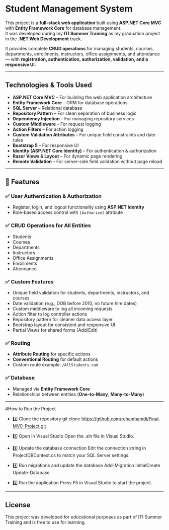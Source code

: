 #  Student Management System 

This project is a **full-stack web application** built using **ASP.NET Core MVC** with **Entity Framework Core** for database management.  
It was developed during my **ITI Summer Training** as my graduation project in the **.NET Web Development** track.

It provides complete **CRUD operations** for managing students, courses, departments, enrollments, instructors, office assignments, and attendance — with **registration, authentication, authorization, validation, and a responsive UI**.

---

##  Technologies & Tools Used

- **ASP.NET Core MVC** – For building the web application architecture  
- **Entity Framework Core** – ORM for database operations  
- **SQL Server** – Relational database  
- **Repository Pattern** – For clean separation of business logic  
- **Dependency Injection** – For managing repository services  
- **Custom Middleware** – For request logging  
- **Action Filters** – For action logging  
- **Custom Validation Attributes** – For unique field constraints and date rules  
- **Bootstrap 5** – For responsive UI  
- **Identity (ASP.NET Core Identity)** – For authentication & authorization  
- **Razor Views & Layout** – For dynamic page rendering  
- **Remote Validation** – For server-side field validation without page reload  

---

## 📌 Features

### ✅ User Authentication & Authorization
- Register, login, and logout functionality using **ASP.NET Identity**
- Role-based access control with `[Authorize]` attribute

### ✅ CRUD Operations for All Entities
- Students  
- Courses  
- Departments  
- Instructors  
- Office Assignments  
- Enrollments  
- Attendance  

### ✅ Custom Features
- Unique field validation for students, departments, instructors, and courses  
- Date validation (e.g., DOB before 2010, no future hire dates)  
- Custom middleware to log all incoming requests  
- Action filter to log controller actions  
- Repository pattern for cleaner data access layer  
- Bootstrap layout for consistent and responsive UI  
- Partial Views for shared forms (Add/Edit)  

### ✅ Routing
- **Attribute Routing** for specific actions  
- **Conventional Routing** for default actions  
- Custom route example: `/AllStudents.com`  

### ✅ Database
- Managed via **Entity Framework Core**  
- Relationships between entities (**One-to-Many**, **Many-to-Many**)  

---
 #How to Run the Project
- 1️⃣ Clone the repository
    git clone https://github.com/rehamhamdi/Final-MVC-Project.git
- 2️⃣ Open in Visual Studio
    Open the .sln file in Visual Studio.

- 3️⃣ Update the database connection
   Edit the connection string in ProjectDBContext.cs to match your SQL Server settings.
   
- 4️⃣ Run migrations and update the database
    Add-Migration InitialCreate
    Update-Database
- 5️⃣ Run the application
    Press F5 in Visual Studio to start the project.
---
## License
This project was developed for educational purposes as part of ITI Summer Training and is free to use for learning.


